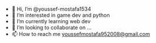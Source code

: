 - 👋 Hi, I’m @youssef-mostafa1534
- 👀 I’m interested in game dev and python
- 🌱 I’m currently learning web dev
- 💞️ I’m looking to collaborate on ...
- 📫 How to reach me youssefmostafa952008@gmail.com

<!---
youssef-mostafa1534/youssef-mostafa1534 is a ✨ special ✨ repository because its `README.md` (this file) appears on your GitHub profile.
You can click the Preview link to take a look at your changes.
--->
